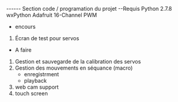 ------ Section code / programation du projet
--Requis
Python 2.7.8
wxPython
Adafruit 16-Channel PWM

+ encours
1. Écran de test pour servos

+ A faire
1. Gestion et sauvegarde de la calibration des servos
2. Gestion des mouvements en séquance (macro)
    - enregistrment
    - playback
3. web cam support
4. touch screen